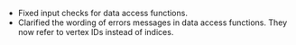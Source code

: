 - Fixed input checks for data access functions.
- Clarified the wording of errors messages in data access functions. They now refer to vertex IDs instead of indices.
